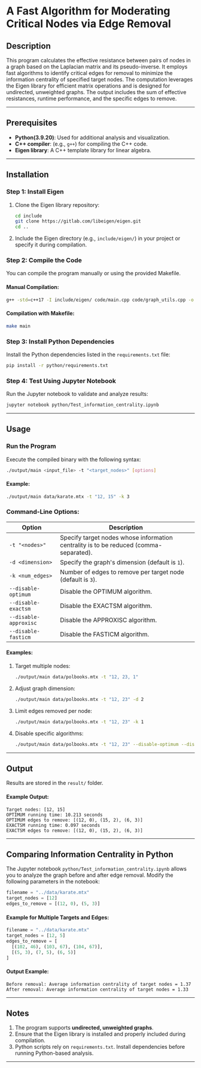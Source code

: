 
# A Fast Algorithm for Moderating Critical Nodes via Edge Removal

## Description

This program calculates the effective resistance between pairs of nodes in a graph based on the Laplacian matrix and its pseudo-inverse. It employs fast algorithms to identify critical edges for removal to minimize the information centrality of specified target nodes. The computation leverages the Eigen library for efficient matrix operations and is designed for undirected, unweighted graphs. The output includes the sum of effective resistances, runtime performance, and the specific edges to remove.

---

## Prerequisites

- **Python(3.9.20)**: Used for additional analysis and visualization.
- **C++ compiler**: (e.g., `g++`) for compiling the C++ code.
- **Eigen library**: A C++ template library for linear algebra.

---

## Installation

### Step 1: Install Eigen
1. Clone the Eigen library repository:
   ```bash
   cd include
   git clone https://gitlab.com/libeigen/eigen.git
   cd ..
   ```
2. Include the Eigen directory (e.g., `include/eigen/`) in your project or specify it during compilation.

### Step 2: Compile the Code
You can compile the program manually or using the provided Makefile.

#### Manual Compilation:
```bash
g++ -std=c++17 -I include/eigen/ code/main.cpp code/graph_utils.cpp -o output/main -O3
```

#### Compilation with Makefile:
```bash
make main
```

### Step 3: Install Python Dependencies
Install the Python dependencies listed in the `requirements.txt` file:
```bash
pip install -r python/requirements.txt
```

### Step 4: Test Using Jupyter Notebook
Run the Jupyter notebook to validate and analyze results:
```bash
jupyter notebook python/Test_information_centrality.ipynb
```

---

## Usage

### Run the Program
Execute the compiled binary with the following syntax:
```bash
./output/main <input_file> -t "<target_nodes>" [options]
```

#### Example:
```bash
./output/main data/karate.mtx -t "12, 15" -k 3
```

### Command-Line Options:
| Option                   | Description                                                                                           |
|--------------------------|-------------------------------------------------------------------------------------------------------|
| `-t "<nodes>"`           | Specify target nodes whose information centrality is to be reduced (comma-separated).                |
| `-d <dimension>`         | Specify the graph's dimension (default is `1`).                                                      |
| `-k <num_edges>`         | Number of edges to remove per target node (default is `3`).                                          |
| `--disable-optimum`      | Disable the OPTIMUM algorithm.                                                                       |
| `--disable-exactsm`      | Disable the EXACTSM algorithm.                                                                       |
| `--disable-approxisc`    | Disable the APPROXISC algorithm.                                                                     |
| `--disable-fasticm`      | Disable the FASTICM algorithm.                                                                       |

#### Examples:
1. Target multiple nodes:
   ```bash
   ./output/main data/polbooks.mtx -t "12, 23, 1"
   ```
2. Adjust graph dimension:
   ```bash
   ./output/main data/polbooks.mtx -t "12, 23" -d 2
   ```
3. Limit edges removed per node:
   ```bash
   ./output/main data/polbooks.mtx -t "12, 23" -k 1
   ```
4. Disable specific algorithms:
   ```bash
   ./output/main data/polbooks.mtx -t "12, 23" --disable-optimum --disable-exactsm
   ```

---

## Output

Results are stored in the `result/` folder.

#### Example Output:
```text
Target nodes: [12, 15]
OPTIMUM running time: 10.213 seconds
OPTIMUM edges to remove: [(12, 0), (15, 2), (6, 3)]
EXACTSM running time: 0.097 seconds
EXACTSM edges to remove: [(12, 0), (15, 2), (6, 3)]
```

---

## Comparing Information Centrality in Python

The Jupyter notebook `python/Test_information_centrality.ipynb` allows you to analyze the graph before and after edge removal. Modify the following parameters in the notebook:
```python
filename = "../data/karate.mtx"
target_nodes = [12]
edges_to_remove = [(12, 0), (5, 3)]
```

#### Example for Multiple Targets and Edges:
```python
filename = "../data/karate.mtx"
target_nodes = [12, 5]
edges_to_remove = [
  [(102, 46), (103, 67), (104, 67)],
  [(5, 3), (7, 5), (6, 5)]
]
```

#### Output Example:
```text
Before removal: Average information centrality of target nodes = 1.37
After removal: Average information centrality of target nodes = 1.33
```

---

## Notes

1. The program supports **undirected, unweighted graphs**.
2. Ensure that the Eigen library is installed and properly included during compilation.
3. Python scripts rely on `requirements.txt`. Install dependencies before running Python-based analysis.

---
